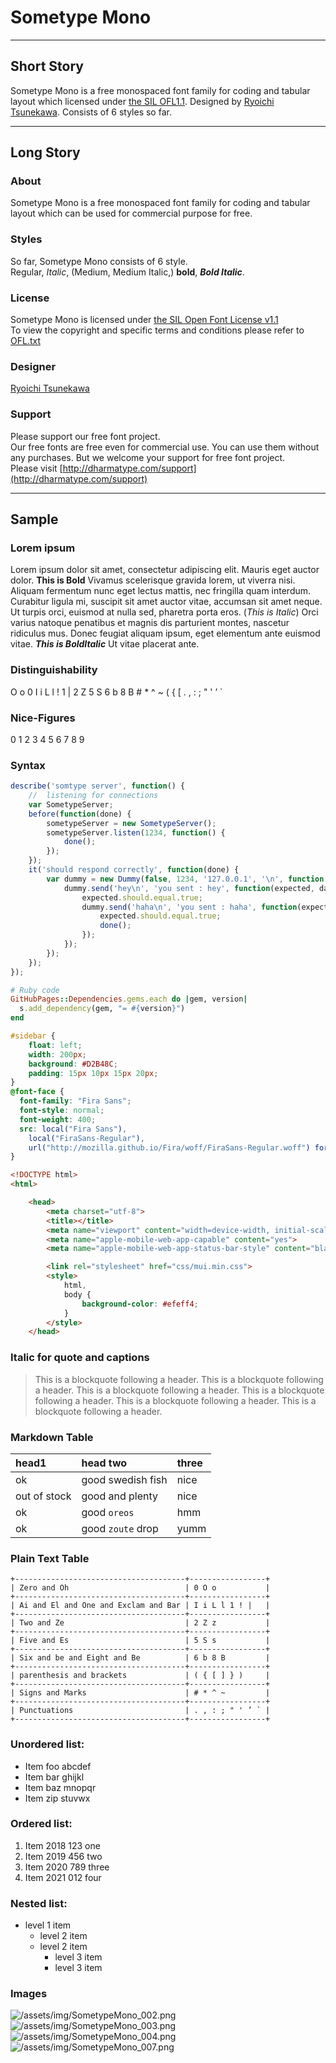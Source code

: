 # Sometype Mono

---

## Short Story
Sometype Mono is a free monospaced font family for coding and tabular layout which licensed under [the SIL OFL1.1](http://scripts.sil.org/OFL). Designed by  [Ryoichi Tsunekawa](http://dharmatype.com).  Consists of 6 styles so far.

---

## Long Story  

### About
Sometype Mono is a free monospaced font family for coding and tabular layout which can be used for commercial purpose for free.  


### Styles
So far, Sometype Mono consists of 6 style.  
Regular, _Italic_, (Medium, Medium Italic,) **bold**, ***Bold Italic***.

### License
Sometype Mono is licensed under [the SIL Open Font License v1.1](http://scripts.sil.org/OFL)  
To view the copyright and specific terms and conditions please refer to [OFL.txt](https://github.com/dharmatype/Sometype-Mono/blob/master/OFL.txt)


### Designer
[Ryoichi Tsunekawa](http://dharmatype.com)  


### Support
Please support our free font project.  
Our free fonts are free even for commercial use. You can use them without any purchases.
But we welcome your support for free font project.  
Please visit [http://dharmatype.com/support](http://dharmatype.com/support)

---

## Sample
### Lorem ipsum
Lorem ipsum dolor sit amet, consectetur adipiscing elit. Mauris eget auctor dolor. **This is Bold** Vivamus scelerisque gravida lorem, ut viverra nisi. Aliquam fermentum nunc eget lectus mattis, nec fringilla quam interdum. Curabitur ligula mi, suscipit sit amet auctor vitae, accumsan sit amet neque. Ut turpis orci, euismod at nulla sed, pharetra porta eros. (_This is Italic_) Orci varius natoque penatibus et magnis dis parturient montes, nascetur ridiculus mus. Donec feugiat aliquam ipsum, eget elementum ante euismod vitae. ***This is BoldItalic*** Ut vitae placerat ante.

### Distinguishability
O o 0  I i L l ! 1 |  2 Z 5 S 6 b 8 B  # * ^ ~  ( { [  . , : ; " ' ’ `  

### Nice-Figures
0 1 2 3 4 5 6 7 8 9

### Syntax
```js
describe('somtype server', function() {
    //  listening for connections    
    var SometypeServer;
    before(function(done) {
        sometypeServer = new SometypeServer();
        sometypeServer.listen(1234, function() {
            done();
        });
    });
    it('should respond correctly', function(done) {
        var dummy = new Dummy(false, 1234, '127.0.0.1', '\n', function() {
            dummy.send('hey\n', 'you sent : hey', function(expected, data) {
                expected.should.equal.true;
                dummy.send('haha\n', 'you sent : haha', function(expected, data) {
                    expected.should.equal.true;
                    done();
                });
            });
        });
    });
});
```

```ruby
# Ruby code
GitHubPages::Dependencies.gems.each do |gem, version|
  s.add_dependency(gem, "= #{version}")
end
```

```css
#sidebar {
    float: left;
    width: 200px;
    background: #D2B48C;
    padding: 15px 10px 15px 20px;
}
@font-face {
  font-family: "Fira Sans";
  font-style: normal;
  font-weight: 400;
  src: local("Fira Sans"),
    local("FiraSans-Regular"),
    url("http://mozilla.github.io/Fira/woff/FiraSans-Regular.woff") format("woff");
}
```

```html
<!DOCTYPE html>
<html>

	<head>
		<meta charset="utf-8">
		<title></title>
		<meta name="viewport" content="width=device-width, initial-scale=1,maximum-scale=1,user-scalable=no">
		<meta name="apple-mobile-web-app-capable" content="yes">
		<meta name="apple-mobile-web-app-status-bar-style" content="black">

		<link rel="stylesheet" href="css/mui.min.css">
		<style>
			html,
			body {
				background-color: #efeff4;
			}
		</style>
	</head>
```



### Italic for quote and captions  
> This is a blockquote following a header. This is a blockquote following a header.
> This is a blockquote following a header. This is a blockquote following a header.
> This is a blockquote following a header. This is a blockquote following a header.


### Markdown Table  

| head1        | head two          | three |
|:-------------|:------------------|:------|
| ok           | good swedish fish | nice  |
| out of stock | good and plenty   | nice  |
| ok           | good `oreos`      | hmm   |
| ok           | good `zoute` drop | yumm  |


### Plain Text Table  
```
+--------------------------------------+-----------------+  
| Zero and Oh                          | 0 O o           |  
+--------------------------------------+-----------------+  
| Ai and El and One and Exclam and Bar | I i L l 1 ! |   |  
+--------------------------------------+-----------------+  
| Two and Ze                           | 2 Z z           |  
+--------------------------------------+-----------------+  
| Five and Es                          | 5 S s           |  
+--------------------------------------+-----------------+  
| Six and be and Eight and Be          | 6 b 8 B         |  
+--------------------------------------+-----------------+  
| parenthesis and brackets             | ( { [ ] } )     |  
+--------------------------------------+-----------------+  
| Signs and Marks                      | # * ^ ~         |  
+--------------------------------------+-----------------+  
| Punctuations                         | . , : ; " ' ’ ` |  
+--------------------------------------+-----------------+  
```

### Unordered list:

*   Item foo abcdef
*   Item bar ghijkl
*   Item baz mnopqr
*   Item zip stuvwx

### Ordered list:

1.  Item 2018 123 one
1.  Item 2019 456 two
1.  Item 2020 789 three
1.  Item 2021 012 four

### Nested list:

- level 1 item
  - level 2 item
  - level 2 item
    - level 3 item
    - level 3 item

### Images
![/assets/img/SometypeMono_002.png](/assets/img/SometypeMono_002.png)   
![/assets/img/SometypeMono_003.png](/assets/img/SometypeMono_003.png)  
![/assets/img/SometypeMono_004.png](/assets/img/SometypeMono_004.png)  
![/assets/img/SometypeMono_007.png](/assets/img/SometypeMono_007.png)  
